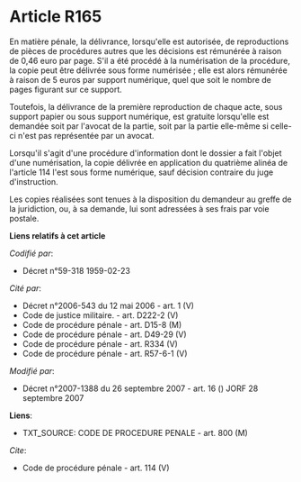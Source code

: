 # Article R165

En matière pénale, la délivrance, lorsqu'elle est autorisée, de reproductions de pièces de procédures autres que les
décisions est rémunérée à raison de 0,46 euro par page. S'il a été procédé à la numérisation de la procédure, la copie peut
être délivrée sous forme numérisée ; elle est alors rémunérée à raison de 5 euros par support numérique, quel que soit le
nombre de pages figurant sur ce support. 

Toutefois, la délivrance de la première reproduction de chaque acte, sous support papier ou sous support numérique, est
gratuite lorsqu'elle est demandée soit par l'avocat de la partie, soit par la partie elle-même si celle-ci n'est pas
représentée par un avocat. 

Lorsqu'il s'agit d'une procédure d'information dont le dossier a fait l'objet d'une numérisation, la copie délivrée en
application du quatrième alinéa de l'article 114 l'est sous forme numérique, sauf décision contraire du juge d'instruction. 

Les copies réalisées sont tenues à la disposition du demandeur au greffe de la juridiction, ou, à sa demande, lui sont
adressées à ses frais par voie postale.

**Liens relatifs à cet article**

_Codifié par_:

  - Décret n°59-318 1959-02-23

_Cité par_:

  - Décret n°2006-543 du 12 mai 2006 - art. 1 (V)
  - Code de justice militaire. - art. D222-2 (V)
  - Code de procédure pénale - art. D15-8 (M)
  - Code de procédure pénale - art. D49-29 (V)
  - Code de procédure pénale - art. R334 (V)
  - Code de procédure pénale - art. R57-6-1 (V)

_Modifié par_:

  - Décret n°2007-1388 du 26 septembre 2007 - art. 16 () JORF 28 septembre 2007

**Liens**:

  - TXT_SOURCE: CODE DE PROCEDURE PENALE - art. 800 (M)

_Cite_:

  - Code de procédure pénale - art. 114 (V)
